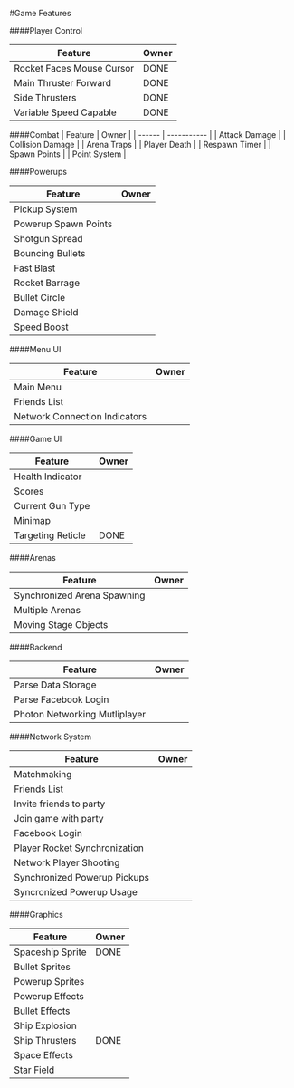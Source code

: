 #Game Features

####Player Control

| Feature | Owner |
| ------ | ----------- |
| Rocket Faces Mouse Cursor | DONE |
| Main Thruster Forward | DONE |
| Side Thrusters | DONE |
| Variable Speed Capable | DONE |

####Combat
| Feature | Owner |
| ------ | ----------- |
| Attack Damage |
| Collision Damage |
| Arena Traps |
| Player Death |
| Respawn Timer |
| Spawn Points |
| Point System |

####Powerups

| Feature | Owner |
| ------ | ----------- |
| Pickup System |
| Powerup Spawn Points |
| Shotgun Spread |
| Bouncing Bullets |
| Fast Blast |
| Rocket Barrage |
| Bullet Circle |
| Damage Shield |
| Speed Boost |

####Menu UI

| Feature | Owner |
| ------ | ----------- |
| Main Menu |
| Friends List |
| Network Connection Indicators |

####Game UI

| Feature | Owner |
| ------ | ----------- |
| Health Indicator |
| Scores |
| Current Gun Type |
| Minimap |
| Targeting Reticle | DONE |

####Arenas

| Feature | Owner |
| ------ | ----------- |
| Synchronized Arena Spawning |
| Multiple Arenas |
| Moving Stage Objects |

####Backend

| Feature | Owner |
| ------ | ----------- |
| Parse Data Storage |
| Parse Facebook Login |
| Photon Networking Mutliplayer |

####Network System

| Feature | Owner |
| ------ | ----------- |
| Matchmaking |
| Friends List |
| Invite friends to party |
| Join game with party |
| Facebook Login |
| Player Rocket Synchronization |
| Network Player Shooting |
| Synchronized Powerup Pickups |
| Syncronized Powerup Usage |

####Graphics

| Feature | Owner |
| ------ | ----------- |
| Spaceship Sprite | DONE |
| Bullet Sprites |
| Powerup Sprites |
| Powerup Effects |
| Bullet Effects |
| Ship Explosion |
| Ship Thrusters | DONE |
| Space Effects |
| Star Field |
